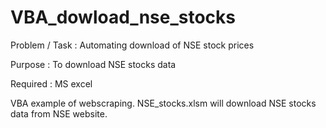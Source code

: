 # VBA_dowload_nse_stocks

Problem / Task : Automating download of NSE stock prices

Purpose : To download NSE stocks data

Required : MS excel

VBA example of webscraping. NSE_stocks.xlsm will download NSE stocks data from NSE website.
